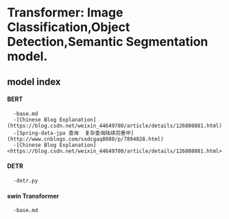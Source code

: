 # Transformer: Image Classification,Object Detection,Semantic Segmentation model.

## model index

#### BERT
      -base.md
      -[Chinese Blog Explanation](https://blog.csdn.net/weixin_44649780/article/details/126808881.html)
      -[Spring-data-jpa 查询  复杂查询陆续完善中](http://www.cnblogs.com/sxdcgaq8080/p/7894828.html)
      -[Chinese Blog Explanation]<https://blog.csdn.net/weixin_44649780/article/details/126808881.html>
#### DETR
      -detr.py
#### swin Transformer
      -base.md
